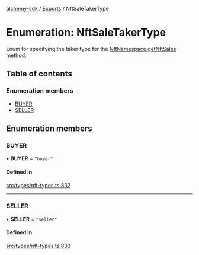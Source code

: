 [alchemy-sdk](../README.md) / [Exports](../modules.md) / NftSaleTakerType

# Enumeration: NftSaleTakerType

Enum for specifying the taker type for the [NftNamespace.getNftSales](../classes/NftNamespace.md#getnftsales)
method.

## Table of contents

### Enumeration members

- [BUYER](NftSaleTakerType.md#buyer)
- [SELLER](NftSaleTakerType.md#seller)

## Enumeration members

### BUYER

• **BUYER** = `"buyer"`

#### Defined in

[src/types/nft-types.ts:832](https://github.com/alchemyplatform/alchemy-sdk-js/blob/277f926/src/types/nft-types.ts#L832)

___

### SELLER

• **SELLER** = `"seller"`

#### Defined in

[src/types/nft-types.ts:833](https://github.com/alchemyplatform/alchemy-sdk-js/blob/277f926/src/types/nft-types.ts#L833)
